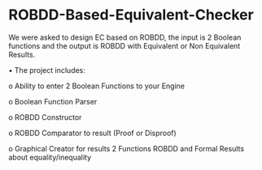 # ROBDD-Based-Equivalent-Checker

We were asked to design EC based on ROBDD, the input is 2 Boolean
functions and the output is ROBDD with Equivalent or Non Equivalent Results.

• The project includes:

o Ability to enter 2 Boolean Functions to your Engine

o Boolean Function Parser

o ROBDD Constructor

o ROBDD Comparator to result (Proof or Disproof)

o Graphical Creator for results 2 Functions ROBDD and Formal Results about
equality/inequality
